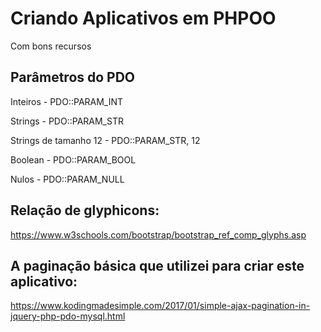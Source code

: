 # Criando Aplicativos em PHPOO

Com bons recursos

## Parâmetros do PDO

Inteiros - PDO::PARAM_INT

Strings - PDO::PARAM_STR

Strings de tamanho 12 - PDO::PARAM_STR, 12

Boolean - PDO::PARAM_BOOL

Nulos - PDO::PARAM_NULL


## Relação de glyphicons:

https://www.w3schools.com/bootstrap/bootstrap_ref_comp_glyphs.asp


## A paginação básica que utilizei para criar este aplicativo:

https://www.kodingmadesimple.com/2017/01/simple-ajax-pagination-in-jquery-php-pdo-mysql.html
